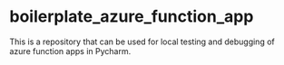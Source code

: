 # boilerplate_azure_function_app
This is a repository that can be used for local testing and debugging of azure function apps in Pycharm. 
